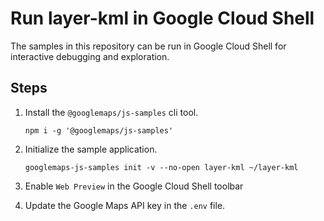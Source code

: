 # Run layer-kml in Google Cloud Shell

The samples in this repository can be run in Google Cloud Shell for interactive debugging and exploration.

## Steps

1. Install the `@googlemaps/js-samples` cli tool.

    ```
    npm i -g '@googlemaps/js-samples'
    ```
1. Initialize the sample application. 
    ```
    googlemaps-js-samples init -v --no-open layer-kml ~/layer-kml
    ```
1. Enable `Web Preview` in the Google Cloud Shell toolbar
1. Update the Google Maps API key in the `.env` file.
